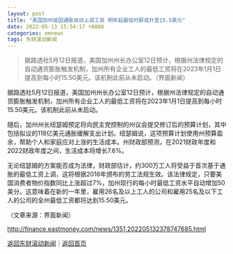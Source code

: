 ```yaml
---
layout: post
title: "美国加州或因通胀自动上调工资 明年起最低时薪或升至15.5美元"
date: 2022-05-13 15:54:17 +0800
categories: emnews
tags: 东财滚动新闻
---
```

> 据路透社5月12日报道，美国加州州长办公室12日预计，根据州法律规定的自动通货膨胀触发机制，加州所有企业工人的最低工资将在2023年1月1日提高到每小时15.50美元。该机制此前从未启动。（界面新闻）

<p>据路透社5月12日报道，美国加州州长办公室12日预计，根据州法律规定的自动通货膨胀触发机制，加州所有企业工人的最低工资将在2023年1月1日提高到每小时15.50美元。该机制此前从未启动。</p>
 <p>随后，加州州长纽瑟姆预定将向民主党控制的州议会提交修订后的预算计划，其中包括拟议的118亿美元通胀缓解支出计划。纽瑟姆说，这项预算计划使用州预算盈余，帮助个人和家庭应对上涨的生活成本。州财政部预测，在2021财政年度和2022财政年度之间，生活成本将增长7.6%。</p>
 <p>无论纽瑟姆的方案能否成为法律，财政部估计，约300万工人将受益于首次基于通胀的最低工资上调，这将根据2016年颁布的劳工法规生效。该法律规定，只要美国消费者物价指数同比上涨超过7%，加州现行的每小时最低工资水平自动增加50美分。这意味着在新的一年里，雇用26名及以上工人的公司和雇用25名及以下工人的公司的全州最低工资都将达到15.50美元。</p><p class="em_media">（文章来源：界面新闻）</p>

<http://finance.eastmoney.com/news/1351,202205132378747685.html>

[返回东财滚动新闻](//finews.withounder.com/emnews/)｜[返回首页](//finews.withounder.com/)